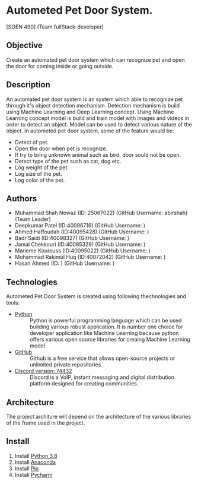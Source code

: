# Autometed Pet Door System.
[SOEN 490] (Team fullStack-developer)

## Objective 
Create an automated pet door system which can recognize pet and open the door for coming inside or going outside.

## Description 
An automated pet door system is an system which able to recognize pet through it's object detection mechanism.
Detection mechanism is build using Machine Learning and Deep Learning concept. Using Machine Learning concept model is 
build and train model with images and videos in order to detect an object. Model can be used to detect various nature of 
the object. In autometed pet door system, some of the feature would be:

- Detect of pet.
- Open the door when pet is recognize.
- If try to bring unknown animal such as bird, door sould not be open.
- Detect type of the pet such as cat, dog etc.
- Log weight of the pet.
- Log size of the pet.
- Log color of the pet.


## Authors
- Muhammad Shah Newaz (ID: 25067022) (GitHub Username: abirshah)(Team Leader)
- Deepkumar Patel (ID:40096716) (GitHub Username:   )
- Ahmed Haffoudah (ID:40095428) (GitHub Username:   )
- Badr Saidi (ID:40098327) (GitHub Username:   )
- Jamal Chekkouri (ID:40085329) (GitHub Username:   )
- Marieme Kourouss (ID:40095022) (GitHub Username:   )
- Mohammad Rakimul Huq (ID:40072042) (GitHub Username:   )
- Hasan Ahmed (ID:   ) (GitHub Username:   )

## Technologies
Autometed Pet Door System is created using following thechnologies and tools:
- [Python](https://www.python.org/) 
  <dd> Python is powerful programming language which can be used building various robust application.
  It is number one choice for developer application like Machine Learning because python offers various 
  open source libraries for creaing Machine Learning model</dd>
- [GitHub](https://github.com/)
  <dd>Github is a free service that allows open-source projects or unlimited private repositories.</dd>
- [Discord version: 74432](https://discord.com/)
  <dd>Discord is a VoIP, instant messaging and digital distribution platform designed for creating communities.</dd>
  
## Architecture
The project architure will depend on the architecture of the various libraries of the frame used in the project.

## Install
1. Install [Python 3.8](https://www.python.org/downloads/)
2. Install [Anaconda](https://www.anaconda.com/products/individual-d)
3. Install [Pip](https://anaconda.org/anaconda/pip)
4. Install [Pycharm](https://www.jetbrains.com/pycharm/download/#section=windows)


